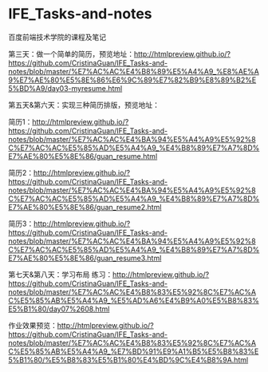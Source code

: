 # IFE_Tasks-and-notes
百度前端技术学院的课程及笔记

第三天：做一个简单的简历，预览地址：http://htmlpreview.github.io/?https://github.com/CristinaGuan/IFE_Tasks-and-notes/blob/master/%E7%AC%AC%E4%B8%89%E5%A4%A9_%E8%AE%A9%E7%AE%80%E5%8E%86%E6%9C%89%E7%82%B9%E8%89%B2%E5%BD%A9/day03-myresume.html

第五天&第六天：实现三种简历排版，预览地址：

简历1：http://htmlpreview.github.io/?https://github.com/CristinaGuan/IFE_Tasks-and-notes/blob/master/%E7%AC%AC%E4%BA%94%E5%A4%A9%E5%92%8C%E7%AC%AC%E5%85%AD%E5%A4%A9_%E4%B8%89%E7%A7%8D%E7%AE%80%E5%8E%86/guan_resume.html

简历2：http://htmlpreview.github.io/?https://github.com/CristinaGuan/IFE_Tasks-and-notes/blob/master/%E7%AC%AC%E4%BA%94%E5%A4%A9%E5%92%8C%E7%AC%AC%E5%85%AD%E5%A4%A9_%E4%B8%89%E7%A7%8D%E7%AE%80%E5%8E%86/guan_resume2.html

简历3：http://htmlpreview.github.io/?https://github.com/CristinaGuan/IFE_Tasks-and-notes/blob/master/%E7%AC%AC%E4%BA%94%E5%A4%A9%E5%92%8C%E7%AC%AC%E5%85%AD%E5%A4%A9_%E4%B8%89%E7%A7%8D%E7%AE%80%E5%8E%86/guan_resume3.html

第七天&第八天：学习布局
练习：http://htmlpreview.github.io/?https://github.com/CristinaGuan/IFE_Tasks-and-notes/blob/master/%E7%AC%AC%E4%B8%83%E5%92%8C%E7%AC%AC%E5%85%AB%E5%A4%A9_%E5%AD%A6%E4%B9%A0%E5%B8%83%E5%B1%80/day07%2608.html

作业效果预览：http://htmlpreview.github.io/?https://github.com/CristinaGuan/IFE_Tasks-and-notes/blob/master/%E7%AC%AC%E4%B8%83%E5%92%8C%E7%AC%AC%E5%85%AB%E5%A4%A9_%E7%BD%91%E9%A1%B5%E5%B8%83%E5%B1%80/%E5%B8%83%E5%B1%80%E4%BD%9C%E4%B8%9A.html


